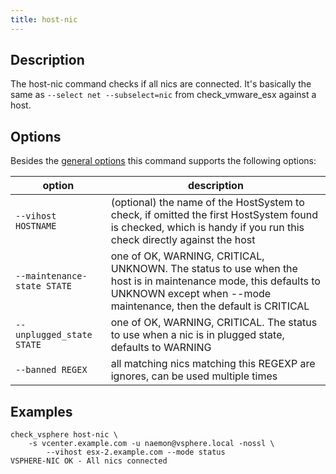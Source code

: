 ```yaml
---
title: host-nic
---
```


## Description

The host-nic command checks if all nics are connected. It's basically the same
as `--select net --subselect=nic` from check\_vmware\_esx against a host.

## Options

Besides the [general options](../../general-options/) this command supports the following
options:

| option | description |
|---|---|
| `--vihost HOSTNAME` | (optional) the name of the HostSystem to check, if omitted the first HostSystem found is checked, which is handy if you run this check directly against the host |
| `--maintenance-state STATE` | one of OK, WARNING, CRITICAL, UNKNOWN. The status to use when the host is in maintenance mode, this defaults to UNKNOWN except when --mode maintenance, then the default is CRITICAL |
| `--unplugged_state STATE` | one of OK, WARNING, CRITICAL. The status to use when a nic is in plugged state, defaults to WARNING |
| `--banned REGEX` | all matching nics matching this REGEXP are ignores, can be used multiple times |

## Examples

```
check_vsphere host-nic \
	-s vcenter.example.com -u naemon@vsphere.local -nossl \
        --vihost esx-2.example.com --mode status
VSPHERE-NIC OK - All nics connected
```
